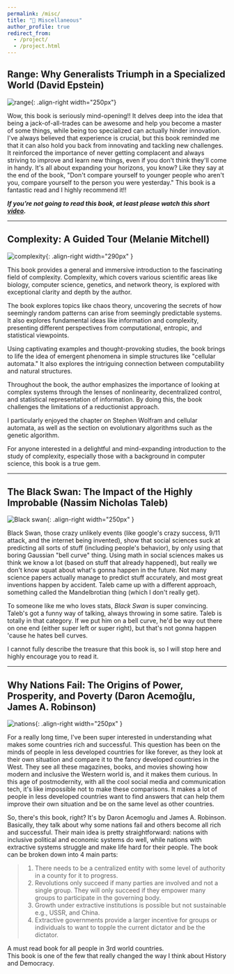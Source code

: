 ```yaml
---
permalink: /misc/
title: "📔 Miscellaneous"
author_profile: true
redirect_from: 
  - /project/
  - /project.html
---
```


Range: Why Generalists Triumph in a Specialized World (David Epstein)
------
![range](/images/range.jpg){: .align-right width="250px"}  

Wow, this book is seriously mind-opening!! It delves deep into the idea that being a jack-of-all-trades can be awesome and help you become a master of some things, while being too specialized can actually hinder innovation. I've always believed that experience is crucial, but this book reminded me that it can also hold you back from innovating and tackling new challenges. It reinforced the importance of never getting complacent and always striving to improve and learn new things, even if you don't think they'll come in handy. It's all about expanding your horizons, you know? Like they say at the end of the book, "Don't compare yourself to younger people who aren't you, compare yourself to the person you were yesterday." This book is a fantastic read and I highly recommend it!!


***If you’re not going to read this book, at least please watch this short [video](https://www.youtube.com/watch?v=Js4NiTFq9Pw&pp=ygUSZGl2ZXJnZW50IHRoaW5rZXJz).***

___  


Complexity: A Guided Tour (Melanie Mitchell)
------
![complexity](/images/complexity.jpg){: .align-right width="290px" }  

This book provides a general and immersive introduction to the fascinating field of complexity. Complexity, which covers various scientific areas like biology, computer science, genetics, and network theory, is explored with exceptional clarity and depth by the author.  

The book explores topics like chaos theory, uncovering the secrets of how seemingly random patterns can arise from seemingly predictable systems. It also explores fundamental ideas like information and complexity, presenting different perspectives from computational, entropic, and statistical viewpoints.  

Using captivating examples and thought-provoking studies, the book brings to life the idea of emergent phenomena in simple structures like "cellular automata." It also explores the intriguing connection between computability and natural structures.  

Throughout the book, the author emphasizes the importance of looking at complex systems through the lenses of nonlinearity, decentralized control, and statistical representation of information. By doing this, the book challenges the limitations of a reductionist approach.  

I particularly enjoyed the chapter on Stephen Wolfram and cellular automata, as well as the section on evolutionary algorithms such as the genetic algorithm.  

For anyone interested in a delightful and mind-expanding introduction to the study of complexity, especially those with a background in computer science, this book is a true gem.


___

The Black Swan: The Impact of the Highly Improbable (Nassim Nicholas Taleb)  
------
![Black swan](/images/blackswan.jpg){: .align-right width="250px" }  

Black Swan, those crazy unlikely events (like google's crazy success, 9/11 attack, and the internet being invented), show that social sciences suck at predicting all sorts of stuff (including people's behavior), by only using that boring Gaussian "bell curve" thing. Using math in social sciences makes us think we know a lot (based on stuff that already happened), but really we don't know squat about what's gonna happen in the future. Not many science papers actually manage to predict stuff accurately, and most great inventions happen by accident. Taleb came up with a different approach, something called the Mandelbrotian thing (which I don't really get).  

To someone like me who loves stats, *Black Swan* is super convincing. Taleb's got a funny way of talking, always throwing in some satire. Taleb is totally in that category. If we put him on a bell curve, he'd be way out there on one end (either super left or super right), but that's not gonna happen 'cause he hates bell curves.

I cannot fully describe the treasure that this book is, so I will stop here and highly encourage you to read it.



___

Why Nations Fail: The Origins of Power, Prosperity, and Poverty (Daron Acemoğlu, James A. Robinson)  
------
![nations](/images/nation.jpg){: .align-right width="250px" }  

For a really long time, I've been super interested in understanding what makes some countries rich and successful. This question has been on the minds of people in less developed countries for like forever, as they look at their own situation and compare it to the fancy developed countries in the West. They see all these magazines, books, and movies showing how modern and inclusive the Western world is, and it makes them curious. In this age of postmodernity, with all the cool social media and communication tech, it's like impossible not to make these comparisons. It makes a lot of people in less developed countries want to find answers that can help them improve their own situation and be on the same level as other countries.  

So, there's this book, right? It's by Daron Acemoglu and James A. Robinson. Basically, they talk about why some nations fail and others become all rich and successful. Their main idea is pretty straightforward: nations with inclusive political and economic systems do well, while nations with extractive systems struggle and make life hard for their people. The book can be broken down into 4 main parts:  

> 1. There needs to be a centralized entity with some level of authority in a county for it to progress.  
> 2. Revolutions only succeed if many parties are involved and not a single group. They will only succeed if they empower many groups to participate in the governing body.  
> 3. Growth under extractive institutions is possible but not sustainable e.g., USSR, and China.  
> 4. Extractive governments provide a larger incentive for groups or individuals to want to topple the current dictator and be the dictator.  

A must read book for all people in 3rd world countries.  
This book is one of the few that really changed the way I think about History and Democracy.